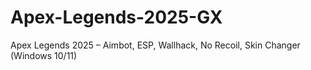 # Apex-Legends-2025-GX
Apex Legends 2025 –  Aimbot, ESP, Wallhack, No Recoil, Skin Changer (Windows 10/11)
